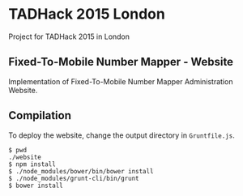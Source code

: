 # TADHack 2015 London

Project for TADHack 2015 in London

## Fixed-To-Mobile Number Mapper - Website

Implementation of Fixed-To-Mobile Number Mapper Administration Website.

## Compilation

To deploy the website, change the output directory in `Gruntfile.js`.

```
$ pwd
./website
$ npm install
$ ./node_modules/bower/bin/bower install
$ ./node_modules/grunt-cli/bin/grunt
$ bower install
```
